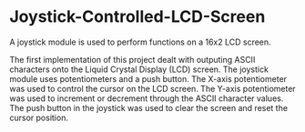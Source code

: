 # Joystick-Controlled-LCD-Screen
A joystick module is used to perform functions on a 16x2 LCD screen.

The first implementation of this project dealt with outputing ASCII
characters onto the Liquid Crystal Display (LCD) screen. The joystick
module uses potentiometers and a push button. The X-axis potentiometer
was used to control the cursor on the LCD screen. The Y-axis potentiometer
was used to increment or decrement through the ASCII character values. The
push button in the joystick was used to clear the screen and reset the cursor
position.
